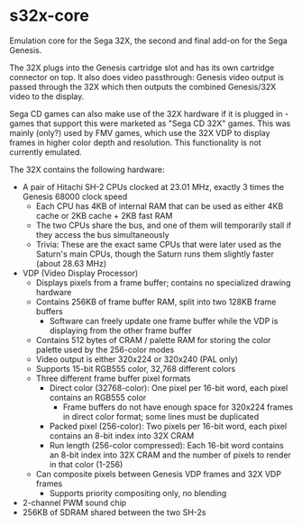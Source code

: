 # s32x-core

Emulation core for the Sega 32X, the second and final add-on for the Sega Genesis.

The 32X plugs into the Genesis cartridge slot and has its own cartridge connector on top. It also does video passthrough:
Genesis video output is passed through the 32X which then outputs the combined Genesis/32X video to the display.

Sega CD games can also make use of the 32X hardware if it is plugged in - games that support this were marketed as
"Sega CD 32X" games. This was mainly (only?) used by FMV games, which use the 32X VDP to display frames in higher color
depth and resolution. This functionality is not currently emulated.

The 32X contains the following hardware:
* A pair of Hitachi SH-2 CPUs clocked at 23.01 MHz, exactly 3 times the Genesis 68000 clock speed
  * Each CPU has 4KB of internal RAM that can be used as either 4KB cache or 2KB cache + 2KB fast RAM
  * The two CPUs share the bus, and one of them will temporarily stall if they access the bus simultaneously
  * Trivia: These are the exact same CPUs that were later used as the Saturn's main CPUs, though the Saturn runs them slightly faster (about 28.63 MHz)
* VDP (Video Display Processor)
  * Displays pixels from a frame buffer; contains no specialized drawing hardware
  * Contains 256KB of frame buffer RAM, split into two 128KB frame buffers
    * Software can freely update one frame buffer while the VDP is displaying from the other frame buffer
  * Contains 512 bytes of CRAM / palette RAM for storing the color palette used by the 256-color modes
  * Video output is either 320x224 or 320x240 (PAL only)
  * Supports 15-bit RGB555 color, 32,768 different colors
  * Three different frame buffer pixel formats
    * Direct color (32768-color): One pixel per 16-bit word, each pixel contains an RGB555 color
      * Frame buffers do not have enough space for 320x224 frames in direct color format; some lines must be duplicated
    * Packed pixel (256-color): Two pixels per 16-bit word, each pixel contains an 8-bit index into 32X CRAM
    * Run length (256-color compressed): Each 16-bit word contains an 8-bit index into 32X CRAM and the number of pixels to render in that color (1-256)
  * Can composite pixels between Genesis VDP frames and 32X VDP frames
    * Supports priority compositing only, no blending
* 2-channel PWM sound chip
* 256KB of SDRAM shared between the two SH-2s